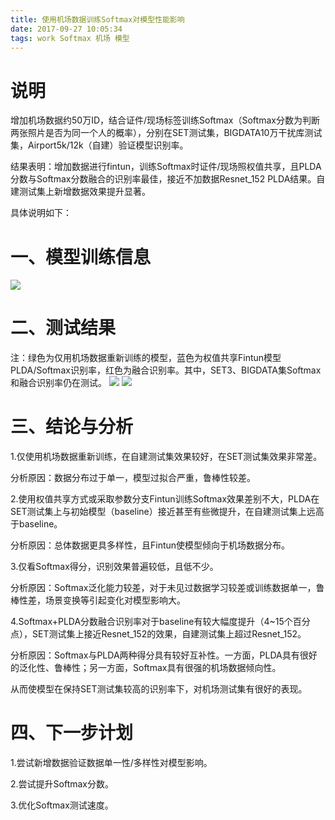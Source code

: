 ```yaml
---
title: 使用机场数据训练Softmax对模型性能影响
date: 2017-09-27 10:05:34
tags: work Softmax 机场 模型
---
```


# 说明

增加机场数据约50万ID，结合证件/现场标签训练Softmax（Softmax分数为判断两张照片是否为同一个人的概率），分别在SET测试集，BIGDATA10万干扰库测试集，Airport5k/12k（自建）验证模型识别率。

结果表明：增加数据进行fintun，训练Softmax时证件/现场照权值共享，且PLDA分数与Softmax分数融合的识别率最佳，接近不加数据Resnet_152 PLDA结果。自建测试集上新增数据效果提升显著。

具体说明如下：

# 一、模型训练信息
![](https://i.imgur.com/GFtUkGe.jpg)

# 二、测试结果

注：绿色为仅用机场数据重新训练的模型，蓝色为权值共享Fintun模型PLDA/Softmax识别率，红色为融合识别率。其中，SET3、BIGDATA集Softmax和融合识别率仍在测试。
![](https://i.imgur.com/08PSsp7.jpg)
  ![](https://i.imgur.com/RLagtvc.jpg)
# 三、结论与分析

1.仅使用机场数据重新训练，在自建测试集效果较好，在SET测试集效果非常差。

分析原因：数据分布过于单一，模型过拟合严重，鲁棒性较差。

2.使用权值共享方式或采取参数分支Fintun训练Softmax效果差别不大，PLDA在SET测试集上与初始模型（baseline）接近甚至有些微提升，在自建测试集上远高于baseline。

分析原因：总体数据更具多样性，且Fintun使模型倾向于机场数据分布。

3.仅看Softmax得分，识别效果普遍较低，且低不少。

分析原因：Softmax泛化能力较差，对于未见过数据学习较差或训练数据单一，鲁棒性差，场景变换等引起变化对模型影响大。

4.Softmax+PLDA分数融合识别率对于baseline有较大幅度提升（4~15个百分点），SET测试集上接近Resnet_152的效果，自建测试集上超过Resnet_152。

分析原因：Softmax与PLDA两种得分具有较好互补性。一方面，PLDA具有很好的泛化性、鲁棒性；另一方面，Softmax具有很强的机场数据倾向性。

从而使模型在保持SET测试集较高的识别率下，对机场测试集有很好的表现。

# 四、下一步计划

1.尝试新增数据验证数据单一性/多样性对模型影响。

2.尝试提升Softmax分数。

3.优化Softmax测试速度。
